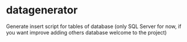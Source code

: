 # datagenerator
Generate insert script for tables of database (only SQL Server for now, if you want improve adding others database welcome to the project)
